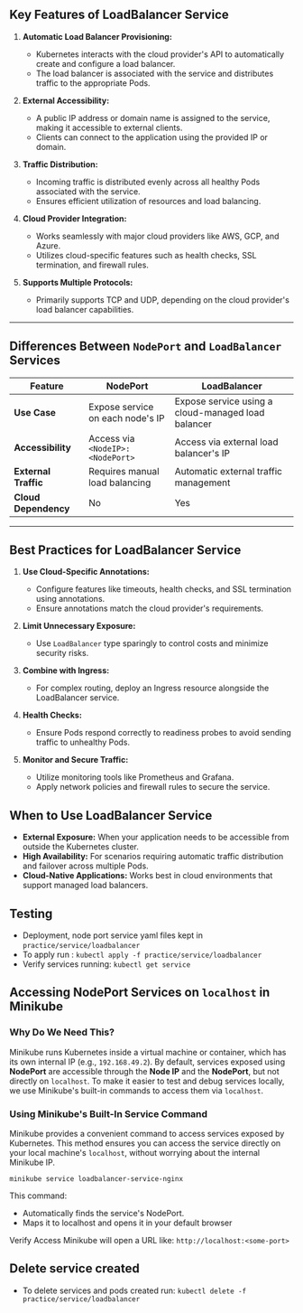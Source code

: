 ## Key Features of LoadBalancer Service

1. **Automatic Load Balancer Provisioning:**
   - Kubernetes interacts with the cloud provider's API to automatically create and configure a load balancer.
   - The load balancer is associated with the service and distributes traffic to the appropriate Pods.

2. **External Accessibility:**
   - A public IP address or domain name is assigned to the service, making it accessible to external clients.
   - Clients can connect to the application using the provided IP or domain.

3. **Traffic Distribution:**
   - Incoming traffic is distributed evenly across all healthy Pods associated with the service.
   - Ensures efficient utilization of resources and load balancing.

4. **Cloud Provider Integration:**
   - Works seamlessly with major cloud providers like AWS, GCP, and Azure.
   - Utilizes cloud-specific features such as health checks, SSL termination, and firewall rules.

5. **Supports Multiple Protocols:**
   - Primarily supports TCP and UDP, depending on the cloud provider's load balancer capabilities.

---

## Differences Between `NodePort` and `LoadBalancer` Services

| Feature             | NodePort                          | LoadBalancer                   |
|---------------------|------------------------------------|---------------------------------|
| **Use Case**        | Expose service on each node's IP  | Expose service using a cloud-managed load balancer |
| **Accessibility**   | Access via `<NodeIP>:<NodePort>`  | Access via external load balancer's IP |
| **External Traffic**| Requires manual load balancing    | Automatic external traffic management |
| **Cloud Dependency**| No                               | Yes                            |

---

## Best Practices for LoadBalancer Service

1. **Use Cloud-Specific Annotations:**
   - Configure features like timeouts, health checks, and SSL termination using annotations.
   - Ensure annotations match the cloud provider's requirements.

2. **Limit Unnecessary Exposure:**
   - Use `LoadBalancer` type sparingly to control costs and minimize security risks.

3. **Combine with Ingress:**
   - For complex routing, deploy an Ingress resource alongside the LoadBalancer service.

4. **Health Checks:**
   - Ensure Pods respond correctly to readiness probes to avoid sending traffic to unhealthy Pods.

5. **Monitor and Secure Traffic:**
   - Utilize monitoring tools like Prometheus and Grafana.
   - Apply network policies and firewall rules to secure the service.

## When to Use LoadBalancer Service

- **External Exposure:** When your application needs to be accessible from outside the Kubernetes cluster.
- **High Availability:** For scenarios requiring automatic traffic distribution and failover across multiple Pods.
- **Cloud-Native Applications:** Works best in cloud environments that support managed load balancers.   

## Testing

- Deployment, node port service yaml files kept in `practice/service/loadbalancer`
- To apply run : `kubectl apply -f practice/service/loadbalancer`
- Verify services running: `kubectl get service`

## Accessing NodePort Services on `localhost` in Minikube

### Why Do We Need This?

Minikube runs Kubernetes inside a virtual machine or container, which has its own internal IP (e.g., `192.168.49.2`). By default, services exposed using **NodePort** are accessible through the **Node IP** and the **NodePort**, but not directly on `localhost`. To make it easier to test and debug services locally, we use Minikube's built-in commands to access them via `localhost`.

### Using Minikube's Built-In Service Command

Minikube provides a convenient command to access services exposed by Kubernetes. This method ensures you can access the service directly on your local machine's `localhost`, without worrying about the internal Minikube IP.

```
minikube service loadbalancer-service-nginx
```

This command:

- Automatically finds the service's NodePort.
- Maps it to localhost and opens it in your default browser

Verify Access Minikube will open a URL like: `http://localhost:<some-port>`

## Delete service created
- To delete services and pods created run: `kubectl delete -f practice/service/loadbalancer`
